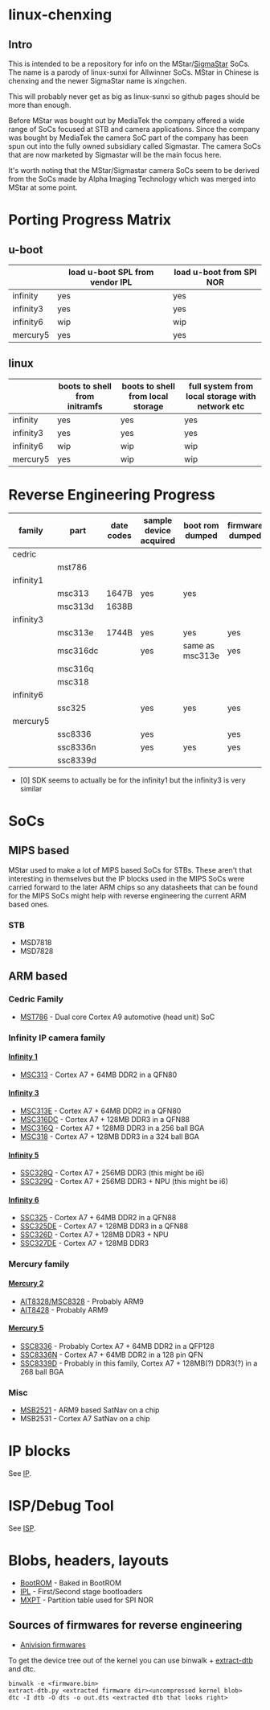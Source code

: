 # linux-chenxing

## Intro

This is intended to be a repository for info on the MStar/[SigmaStar](http://www.sigmastarsemi.com) SoCs.
The name is a parody of linux-sunxi for Allwinner SoCs. MStar in Chinese is
chenxing and the newer SigmaStar name is xingchen.

This will probably never get as big as linux-sunxi so github pages should be
more than enough.

Before MStar was bought out by MediaTek the company offered a wide range
of SoCs focused at STB and camera applications. Since the company was
bought by MediaTek the camera SoC part of the company has been spun out
into the fully owned subsidiary called Sigmastar. The camera SoCs that are 
now marketed by Sigmastar will be the main focus here.

It's worth noting that the MStar/Sigmastar camera SoCs seem to be derived
from the SoCs made by Alpha Imaging Technology which was merged into MStar
at some point.

# Porting Progress Matrix

## u-boot

|           | load u-boot SPL from vendor IPL | load u-boot from SPI NOR |
|-----------|---------------------------------|--------------------------|
| infinity  | yes                             | yes                      |
| infinity3 | yes                             | yes                      |
| infinity6 | wip                             | wip                      |
| mercury5  | yes                             | yes                      |

## linux

|           | boots to shell from initramfs | boots to shell from local storage | full system from local storage with network etc |
|-----------|-------------------------------|-----------------------------------|-------------------------------------------------|
| infinity  | yes                           | yes                               | yes                                             |
| infinity3 | yes                           | yes                               | yes                                             |
| infinity6 | wip                           | wip                               | wip                                             |
| mercury5  | yes                           | wip                               | wip                                             |

# Reverse Engineering Progress

| family     | part     | date codes | sample device acquired | boot rom dumped | firmware dumped | SDK acquired | product brief acquired              | datasheet acquired                       |
|------------|----------|------------|------------------------|-----------------|-----------------|--------------|-------------------------------------|------------------------------------------|
| cedric     |          |            |                        |                 |                 |              |                                     |                                          |
|            | mst786   |            |                        |                 |                 |              |                                     | [yes](cedric/mst786_ds_v01maite_new.pdf) |
| infinity1  |          |            |                        |                 |                 | yes[0]       |                                     |                                          |
|            | msc313   | 1647B      | yes                    | yes             |                 |              |                                     |                                          |
|            | msc313d  | 1638B      |                        |                 |                 |              |                                     |                                          |
| infinity3  |          |            |                        |                 |                 | yes[0]       |                                     |                                          |
|            | msc313e  | 1744B      | yes                    | yes             | yes             |              | [yes](infinity3/msc313e_pb_v03.pdf) |                                          |
|            | msc316dc |            | yes                    | same as msc313e | yes             |              | [yes](infinity3/msc316dc_pb_v03.pdf)|                                          |
|            | msc316q  |            |                        |                 |                 |              | [yes](infinity3/msc316q_pb_v01.pdf) |                                          |
|            | msc318   |            |                        |                 |                 |              | [yes](infinity3/msc318_pb_v03.pdf)  |                                          |
| infinity6  |          |            |                        |                 |                 |              |                                     |                                          |
|            | ssc325   |            | yes                    | yes             | yes             |              |                                     |                                          |
| mercury5   |          |            |                        |                 |                 |              |                                     |                                          |
|            | ssc8336  |            | yes                    |                 | yes             |              |                                     |                                          |
|            | ssc8336n |            | yes                    | yes             | yes             |              |                                     |                                          |
|            | ssc8339d |            |                        |                 |                 |              | yes                                 |                                          |

- [0] SDK seems to actually be for the infinity1 but the infinity3 is very similar

# SoCs

## MIPS based

MStar used to make a lot of MIPS based SoCs for STBs. These aren't that
interesting in themselves but the IP blocks used in the MIPS SoCs were
carried forward to the later ARM chips so any datasheets that can be found
for the MIPS SoCs might help with reverse engineering the current ARM based
ones.

### STB

- MSD7818
- MSD7828

## ARM based

### Cedric Family

- [MST786](cedric#mst786) - Dual core Cortex A9 automotive (head unit) SoC

### Infinity IP camera family

#### [Infinity 1](infinity1)
- [MSC313](infinity1#msc313) - Cortex A7 + 64MB DDR2 in a QFN80

#### [Infinity 3](infinity3)
- [MSC313E](infinity3#msc313e) - Cortex A7 + 64MB DDR2 in a QFN80
- [MSC316DC](infinity3#msc316dc) - Cortex A7 + 128MB DDR3 in a QFN88
- [MSC316Q](infinity3) - Cortex A7 + 128MB DDR3 in a 256 ball BGA
- [MSC318](infinity3) - Cortex A7 + 128MB DDR3 in a 324 ball BGA 

#### [Infinity 5](infinity5)
- [SSC328Q](infinity5#ssc328q) - Cortex A7 + 256MB DDR3 (this might be i6)
- [SSC329Q](infinity5#ssc329q) - Cortex A7 + 256MB DDR3 + NPU (this might be i6)

#### [Infinity 6](infinity6)
- [SSC325](infinity6#ssc325) - Cortex A7 + 64MB DDR2 in a QFN88
- [SSC325DE](infinity6#ssc325de) - Cortex A7 + 128MB DDR3 in a QFN88
- [SSC326D](infinity6#ssc326d) - Cortex A7 + 128MB DDR3 + NPU
- [SSC327DE](infinity6#ssc327de) - Cortex A7 + 128MB DDR3

### Mercury family

#### [Mercury 2](mercury2)

- [AIT8328/MSC8328](mercury2#msc8328) - Probably ARM9
- [AIT8428](mercury2#ait8428) - Probably ARM9

#### [Mercury 5](mercury5)

- [SSC8336](mercury5#ssc8336) - Probably Cortex A7 + 64MB DDR2 in a QFP128
- [SSC8336N](mercury5#ssc8336n) - Cortex A7 + 64MB DDR2 in a 128 pin QFN
- [SSC8339D](mercury5#ssc8339d) - Probably in this family, Cortex A7 + 128MB(?) DDR3(?) in a 268 ball BGA

### Misc

- [MSB2521](misc/msb2521.md) - ARM9 based SatNav on a chip
- MSB2531 - Cortex A7 SatNav on a chip

# IP blocks

See [IP](ip).

# ISP/Debug Tool

See [ISP](isp).

# Blobs, headers, layouts

- [BootROM](blobs/bootrom.md) - Baked in BootROM
- [IPL](blobs/ipl.md) - First/Second stage bootloaders
- [MXPT](blobs/mxpt.md) - Partition table used for SPI NOR

## Sources of firmwares for reverse engineering

- [Anjvision firmwares](http://www.anjvision.com:8021/firmware/)

To get the device tree out of the kernel you can use binwalk + [extract-dtb](https://github.com/PabloCastellano/extract-dtb.git) and dtc.

```
binwalk -e <firmware.bin>
extract-dtb.py <extracted firmware dir><uncompressed kernel blob>
dtc -I dtb -O dts -o out.dts <extracted dtb that looks right>
```
